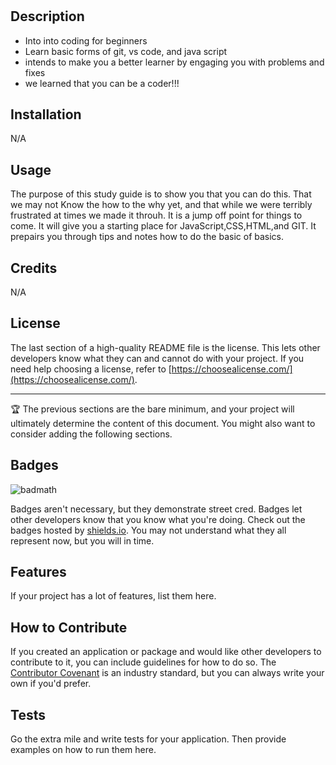 # <Prework Study Guide Webpage>

## Description


- Into into coding for beginners
- Learn basic forms of git, vs code, and java script
- intends to make you a better learner by engaging you with problems and fixes 
- we learned that you can be a coder!!!


## Installation

N/A

## Usage

The purpose of this study guide is to show you that you can do this. That we may not Know the how to the why yet, and that while we were terribly frustrated at times we made it throuh. It is a jump off point for things to come. It will give you a starting place for JavaScript,CSS,HTML,and GIT. It prepairs you through tips and notes how to do the basic of basics.



## Credits

N/A
## License

The last section of a high-quality README file is the license. This lets other developers know what they can and cannot do with your project. If you need help choosing a license, refer to [https://choosealicense.com/](https://choosealicense.com/).

---

🏆 The previous sections are the bare minimum, and your project will ultimately determine the content of this document. You might also want to consider adding the following sections.

## Badges

![badmath](https://img.shields.io/github/languages/top/nielsenjared/badmath)

Badges aren't necessary, but they demonstrate street cred. Badges let other developers know that you know what you're doing. Check out the badges hosted by [shields.io](https://shields.io/). You may not understand what they all represent now, but you will in time.

## Features

If your project has a lot of features, list them here.

## How to Contribute

If you created an application or package and would like other developers to contribute to it, you can include guidelines for how to do so. The [Contributor Covenant](https://www.contributor-covenant.org/) is an industry standard, but you can always write your own if you'd prefer.

## Tests

Go the extra mile and write tests for your application. Then provide examples on how to run them here.